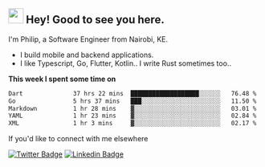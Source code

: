 <h2><img src="https://slackmojis.com/emojis/3643-cool-doge/download" width="30"/> Hey! Good to see you here.</h2>

<p>I'm Philip, a Software Engineer from Nairobi, KE. 

- I build mobile and backend applications.
- I like Typescript, Go, Flutter, Kotlin.. I write Rust sometimes too..</p>

**This week I spent some time on**
<!--START_SECTION:waka-->

```txt
Dart              37 hrs 22 mins  ███████████████████░░░░░░   76.48 %
Go                5 hrs 37 mins   ███░░░░░░░░░░░░░░░░░░░░░░   11.50 %
Markdown          1 hr 28 mins    ▓░░░░░░░░░░░░░░░░░░░░░░░░   03.01 %
YAML              1 hr 23 mins    ▓░░░░░░░░░░░░░░░░░░░░░░░░   02.84 %
XML               1 hr 3 mins     ▓░░░░░░░░░░░░░░░░░░░░░░░░   02.17 %
```

<!--END_SECTION:waka-->

If you'd like to connect with me elsewhere

[![Twitter Badge](https://img.shields.io/badge/-Twitter-1ca0f1?style=flat-square&labelColor=1ca0f1&logo=twitter&logoColor=white&link=https://twitter.com/_diogorodrigues)](https://twitter.com/kimathiphil)  [![Linkedin Badge](https://img.shields.io/badge/-LinkedIn-blue?style=flat-square&logo=Linkedin&logoColor=white&link=https://www.linkedin.com/in/philip-kimathi-2604a9114/)](https://www.linkedin.com/in/philip-kimathi-2604a9114/)

